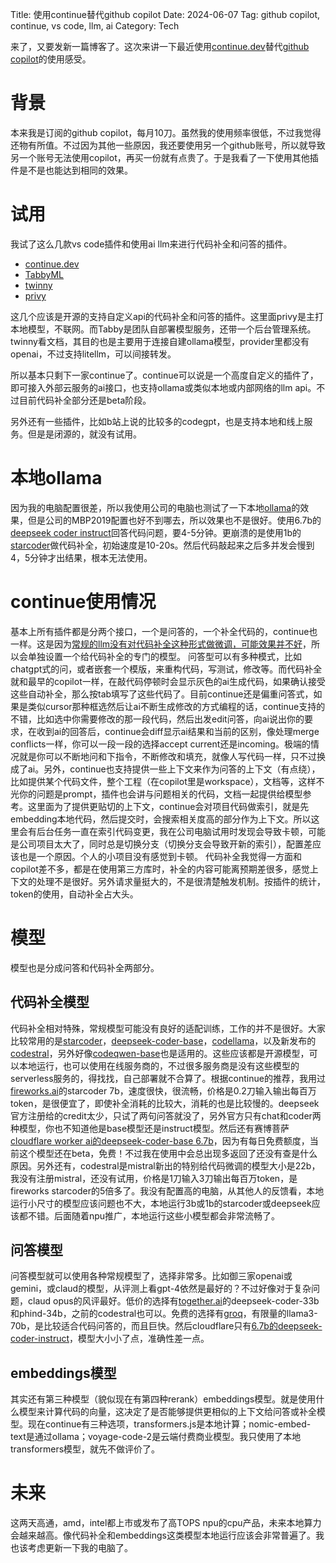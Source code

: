 Title: 使用continue替代github copilot
Date: 2024-06-07
Tag: github copilot, continue, vs code, llm, ai
Category: Tech

来了，又要发新一篇博客了。这次来讲一下最近使用[continue.dev](https://www.continue.dev)替代[github copilot](https://github.com/features/copilot)的使用感受。

# 背景
本来我是订阅的github copilot，每月10刀。虽然我的使用频率很低，不过我觉得还物有所值。不过因为其他一些原因，我还要使用另一个github账号，所以就导致另一个账号无法使用copilot，再买一份就有点贵了。于是我看了一下使用其他插件是不是也能达到相同的效果。

# 试用
我试了这么几款vs code插件和使用ai llm来进行代码补全和问答的插件。
- [continue.dev](https://www.continue.dev)
- [TabbyML](https://tabby.tabbyml.com)
- [twinny](https://github.com/rjmacarthy/twinny)
- [privy](https://github.com/srikanth235/privy)

这几个应该是开源的支持自定义api的代码补全和问答的插件。这里面privy是主打本地模型，不联网。而Tabby是团队自部署模型服务，还带一个后台管理系统。twinny看文档，其目的也是主要用于连接自建ollama模型，provider里都没有openai，不过支持litellm，可以间接转发。

所以基本只剩下一家continue了。continue可以说是一个高度自定义的插件了，即可接入外部云服务的ai接口，也支持ollama或类似本地或内部网络的llm api。不过目前代码补全部分还是beta阶段。

另外还有一些插件，比如b站上说的比较多的codegpt，也是支持本地和线上服务。但是是闭源的，就没有试用。

# 本地ollama
因为我的电脑配置很差，所以我使用公司的电脑也测试了一下本地[ollama](https://ollama.com)的效果，但是公司的MBP2019配置也好不到哪去，所以效果也不是很好。使用6.7b的[deepseek coder instruct](https://ollama.com/library/deepseek-coder:6.7b)回答代码问题，要4-5分钟。更崩溃的是使用1b的[starcoder](https://ollama.com/library/starcoder)做代码补全，初始速度是10-20s。然后代码敲起来之后多并发会慢到4，5分钟才出结果，根本无法使用。

# continue使用情况
基本上所有插件都是分两个接口，一个是问答的，一个补全代码的，continue也一样。这是因为[常规的llm没有对代码补全这种形式做微调，可能效果并不好](https://docs.continue.dev/walkthroughs/tab-autocomplete#i-want-better-completions-should-i-use-gpt-4)，所以会单独设置一个给代码补全的专门的模型。
问答型可以有多种模式，比如chatgpt式的问，或者嵌套一个模版，来重构代码，写测试，修改等。而代码补全就和最早的copilot一样，在敲代码停顿时会显示灰色的ai生成代码，如果确认接受这些自动补全，那么按tab填写了这些代码了。目前continue还是偏重问答式，如果是类似cursor那种框选然后让ai不断生成修改的方式编程的话，continue支持的不错，比如选中你需要修改的那一段代码，然后出发edit问答，向ai说出你的要求，在收到ai的回答后，continue会diff显示ai结果和当前的区别，像处理merge conflicts一样，你可以一段一段的选择accept current还是incoming。极端的情况就是你可以不断地问和下指令，不断修改和填充，就像人写代码一样，只不过换成了ai。另外，continue也支持提供一些上下文来作为问答的上下文（有点绕），比如提供某个代码文件，整个工程（在copilot里是workspace），文档等，这样不光你的问题是prompt，插件也会讲与问题相关的代码，文档一起提供给模型参考。这里面为了提供更贴切的上下文，continue会对项目代码做索引，就是先embedding本地代码，然后提交时，会搜索相关度高的部分作为上下文。所以这里会有后台任务一直在索引代码变更，我在公司电脑试用时发现会导致卡顿，可能是公司项目太大了，同时总是切换分支（切换分支会导致开新的索引），配置差应该也是一个原因。个人的小项目没有感觉到卡顿。
代码补全我觉得一方面和copilot差不多，都是在使用第三方库时，补全的内容可能离预期差很多，感觉上下文的处理不是很好。另外请求量挺大的，不是很清楚触发机制。按插件的统计，token的使用，自动补全占大头。

# 模型
模型也是分成问答和代码补全两部分。
## 代码补全模型
代码补全相对特殊，常规模型可能没有良好的适配训练，工作的并不是很好。大家比较常用的是[starcoder](https://ollama.com/library/starcoder2)，[deepseek-coder-base](https://ollama.com/library/deepseek-coder)，[codellama](https://ollama.com/library/codellama)，以及新发布的[codestral](https://mistral.ai/news/codestral/)，另外好像[codeqwen-base](https://ollama.com/library/codeqwen)也是适用的。这些应该都是开源模型，可以本地运行，也可以使用在线服务商的，不过很多服务商是没有这些模型的serverless服务的，得找找，自己部署就不合算了。根据continue的推荐，我用过[fireworks.ai](https://fireworks.ai)的starcoder 7b，速度很快，很流畅，价格是0.2刀输入输出每百万token，是很便宜了，即使补全消耗的比较大，消耗的也是比较慢的。deepseek官方注册给的credit太少，只试了两句问答就没了，另外官方只有chat和coder两种模型，你也不知道他是base模型还是instruct模型。然后还有赛博菩萨[cloudflare worker ai的deepseek-coder-base 6.7b](https://developers.cloudflare.com/workers-ai/models/deepseek-coder-6.7b-base-awq/)，因为有每日免费额度，当前这个模型还在beta，免费！不过我在使用中会总出现多返回了<end of sentence>还没有查是什么原因。另外还有，codestral是mistral新出的特别给代码微调的模型大小是22b，我没有注册mistral，还没有试用，价格是1刀输入3刀输出每百万token，是fireworks starcoder的5倍多了。我没有配置高的电脑，从其他人的反馈看，本地运行小尺寸的模型应该问题也不大，本地运行3b或1b的starcoder或deepseek应该都不错。后面随着npu推广，本地运行这些小模型都会非常流畅了。
## 问答模型
问答模型就可以使用各种常规模型了，选择非常多。比如御三家openai或gemini，或claud的模型，从评测上看gpt-4依然是最好的？不过好像对于复杂问题，claud opus的风评最好。低价的选择有[together.ai](https://www.together.ai)的deepseek-coder-33b和phind-34b，之前的codestral也可以。免费的选择有[groq](https://groq.com)，有限量的llama3-70b，是比较适合代码问答的，而且巨快。然后cloudflare只有[6.7b的deepseek-coder-instruct](https://developers.cloudflare.com/workers-ai/models/deepseek-coder-6.7b-instruct-awq/)，模型大小小了点，准确性差一点。

## embeddings模型
其实还有第三种模型（貌似现在有第四种rerank）embeddings模型。就是使用什么模型来计算代码的向量，这决定了是否能够提供更相似的上下文给问答或补全模型。现在continue有三种选项，transformers.js是本地计算；nomic-embed-text是通过ollama；voyage-code-2是云端付费商业模型。我只使用了本地transformers模型，就先不做评价了。

# 未来
这两天高通，amd，intel都上市或发布了高TOPS npu的cpu产品，未来本地算力会越来越高。像代码补全和embeddings这类模型本地运行应该会非常普遍了。我也该考虑更新一下我的电脑了。